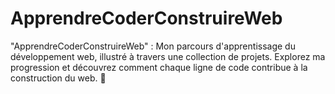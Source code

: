 # ApprendreCoderConstruireWeb
 "ApprendreCoderConstruireWeb" : Mon parcours d'apprentissage du développement web, illustré à travers une collection de projets. Explorez ma progression et découvrez comment chaque ligne de code contribue à la construction du web. 🚀

